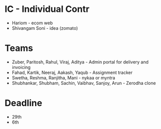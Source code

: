 # IC - Individual Contr

- Hariom - ecom web
- Shivangam Soni - idea (zomato)

# Teams

- Zuber, Paritosh, Rahul, Viraj, Aditya - Admin portal for delivery and invoicing
- Fahad, Kartik, Neeraj, Aakash, Yaqub - Assignment tracker
- Swetha, Reshma, Ranjitha, Mani - nykaa or myntra
- Shubhankar, Shubham, Sachin, Vaibhav, Sanjoy, Arun - Zerodha clone

# Deadline

- 29th
- 6th
